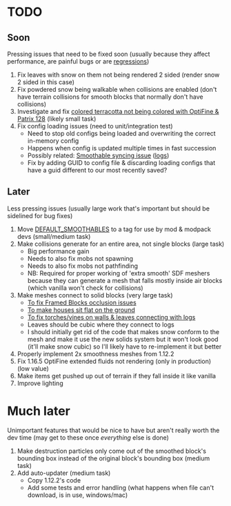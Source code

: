 # TODO
## Soon
Pressing issues that need to be fixed soon (usually because they affect performance, are painful bugs or are [regressions](https://en.wikipedia.org/wiki/Software_regression))
1. Fix leaves with snow on them not being rendered 2 sided (render snow 2 sided in this case)
1. Fix powdered snow being walkable when collisions are enabled (don't have terrain collisions for smooth blocks that normally don't have collisions)
1. Investigate and fix [colored terracotta not being colored with OptiFine & Patrix 128](https://discord.com/channels/493715188843937793/520716613574590494/962760253378822276) (likely small task)
1. Fix config loading issues (need to unit/integration test)
   - Need to stop old configs being loaded and overwriting the correct in-memory config
   - Happens when config is updated multiple times in fast succession
   - Possibly related: [Smoothable syncing issue](https://discord.com/channels/493715188843937793/520716613574590494/957546807104253953) ([logs](https://discord.com/channels/493715188843937793/520716613574590494/958303722868441129))
   - Fix by adding GUID to config file & discarding loading configs that have a guid different to our most recently saved?

## Later
Less pressing issues (usually large work that's important but should be sidelined for bug fixes)
1. Move [DEFAULT_SMOOTHABLES](https://github.com/Cadiboo/NoCubes/blob/55b624f27fec70986d02cf5c34377f9ea98ca20c/src/main/java/io/github/cadiboo/nocubes/config/NoCubesConfig.java#L476) to a tag for use by mod & modpack devs (small/medium task)
1. Make collisions generate for an entire area, not single blocks (large task)
   - Big performance gain
   - Needs to also fix mobs not spawning
   - Needs to also fix mobs not pathfinding
   - NB: Required for proper working of 'extra smooth' SDF meshers because they can generate a mesh that falls mostly inside air blocks (which vanilla won't check for collisions)
1. Make meshes connect to solid blocks (very large task)
   - [To fix Framed Blocks occlusion issues](https://discord.com/channels/313125603924639766/540691915373412393/972656116829925416)
   - [To make houses sit flat on the ground](https://discord.com/channels/493715188843937793/493715189338734595/959669519725494323)
   - [To fix torches/vines on walls & leaves connecting with logs](https://discord.com/channels/493715188843937793/493715189338734595/955388320723120178)
   - Leaves should be cubic where they connect to logs
   - I should initially get rid of the code that makes snow conform to the mesh and make it use the new solids system but it won't look good (it'll make snow cubic) so I'll likely have to re-implement it but better
1. Properly implement 2x smoothness meshes from 1.12.2
1. Fix 1.16.5 OptiFine extended fluids not rendering (only in production) (low value)
1. Make items get pushed up out of terrain if they fall inside it like vanilla
1. Improve lighting

# Much later
Unimportant features that would be nice to have but aren't really worth the dev time (may get to these once *everything* else is done)
1. Make destruction particles only come out of the smoothed block's bounding box instead of the original block's bounding box (medium task)
1. Add auto-updater (medium task)
   - Copy 1.12.2's code
   - Add some tests and error handling (what happens when file can't download, is in use, windows/mac)
